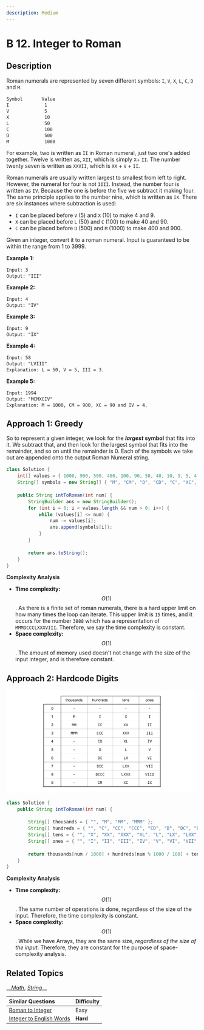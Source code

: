 ```yaml
---
description: Medium
---
```


# B 12. Integer to Roman

## Description

Roman numerals are represented by seven different symbols: `I`, `V`, `X`, `L`, `C`, `D` and `M`.

```text
Symbol       Value
I             1
V             5
X             10
L             50
C             100
D             500
M             1000
```

For example, two is written as `II` in Roman numeral, just two one's added together. Twelve is written as, `XII`, which is simply `X`+ `II`. The number twenty seven is written as `XXVII`, which is `XX` + `V` + `II`.

Roman numerals are usually written largest to smallest from left to right. However, the numeral for four is not `IIII`. Instead, the number four is written as `IV`. Because the one is before the five we subtract it making four. The same principle applies to the number nine, which is written as `IX`. There are six instances where subtraction is used:

* `I` can be placed before `V` \(5\) and `X` \(10\) to make 4 and 9. 
* `X` can be placed before `L` \(50\) and `C` \(100\) to make 40 and 90. 
* `C` can be placed before `D` \(500\) and `M` \(1000\) to make 400 and 900.

Given an integer, convert it to a roman numeral. Input is guaranteed to be within the range from 1 to 3999.

**Example 1:**

```text
Input: 3
Output: "III"
```

**Example 2:**

```text
Input: 4
Output: "IV"
```

**Example 3:**

```text
Input: 9
Output: "IX"
```

**Example 4:**

```text
Input: 58
Output: "LVIII"
Explanation: L = 50, V = 5, III = 3.
```

**Example 5:**

```text
Input: 1994
Output: "MCMXCIV"
Explanation: M = 1000, CM = 900, XC = 90 and IV = 4.
```

## Approach 1: Greedy

So to represent a given integer, we look for the _**largest**_ **symbol** that fits into it. We subtract that, and then look for the largest symbol that fits into the remainder, and so on until the remainder is 0. Each of the symbols we take out are appended onto the output Roman Numeral string.

```java
class Solution {
    int[] values = { 1000, 900, 500, 400, 100, 90, 50, 40, 10, 9, 5, 4, 1 };
    String[] symbols = new String[] { "M", "CM", "D", "CD", "C", "XC", "L", "XL", "X", "IX", "V", "IV", "I" };

    public String intToRoman(int num) {
        StringBuilder ans = new StringBuilder();
        for (int i = 0; i < values.length && num > 0; i++) {
            while (values[i] <= num) {
                num -= values[i];
                ans.append(symbols[i]);
            }
        }

        return ans.toString();
    }
}
```

**Complexity Analysis**

* **Time complexity:** $$O(1)$$. As there is a finite set of roman numerals, there is a hard upper limit on how many times the loop can iterate. This upper limit is `15` times, and it occurs for the number `3888` which has a representation of `MMMDCCCLXXXVIII`. Therefore, we say the time complexity is constant.
* **Space complexity:** $$O(1)$$. The amount of memory used doesn't not change with the size of the input integer, and is therefore constant.

## Approach 2: Hardcode Digits

![](../../../.gitbook/assets/image%20%2823%29.png)

```java
class Solution {
    public String intToRoman(int num) {

        String[] thousands = { "", "M", "MM", "MMM" };
        String[] hundreds = { "", "C", "CC", "CCC", "CD", "D", "DC", "DCC", "DCCC", "CM" };
        String[] tens = { "", "X", "XX", "XXX", "XL", "L", "LX", "LXX", "LXXX", "XC" };
        String[] ones = { "", "I", "II", "III", "IV", "V", "VI", "VII", "VIII", "IX" };

        return thousands[num / 1000] + hundreds[num % 1000 / 100] + tens[num % 100 / 10] + ones[num % 10];
    }
}
```

**Complexity Analysis**

* **Time complexity:** $$O(1)$$. The same number of operations is done, regardless of the size of the input. Therefore, the time complexity is constant.
* **Space complexity:** $$O(1)$$. While we have Arrays, they are the same size, _regardless of the size of the input_. Therefore, they are constant for the purpose of space-complexity analysis.

## Related Topics

\_\_[_Math_](https://leetcode.com/tag/math/), [_String_](https://leetcode.com/tag/string/)\_\_

| Similar Questions | Difficulty |
| :--- | :--- |
| [Roman to Integer](c-13.-roman-to-integer.md) | Easy |
| [Integer to English Words](../201-300/a-273.-integer-to-english-words.md) | **Hard** |

